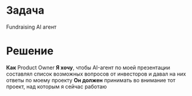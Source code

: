 # Задача
Fundraising AI агент 

# Решение
**Как** Product Owner 
**Я хочу**, чтобы AI-агент по моей презентации составлял список возможных вопросов от инвесторов и давал на них ответы по моему проекту
**Он должен** принимать во внимание тот проект, над которым я сейчас работаю 
